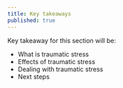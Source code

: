 ```yaml
---
title: Key takeaways
published: true
---
```

Key takeaway for this section will be:
- What is traumatic stress
- Effects of traumatic stress
- Dealing with traumatic stress
- Next steps
